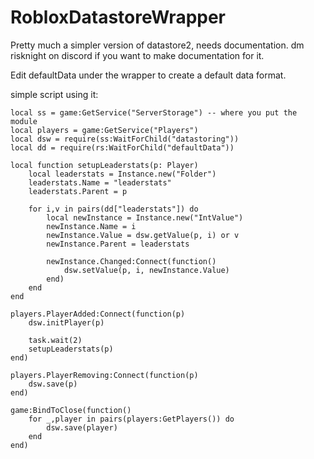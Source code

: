 # RobloxDatastoreWrapper
Pretty much a simpler version of datastore2, needs documentation. dm risknight on discord if you want to make documentation for it.


Edit defaultData under the wrapper to create a default data format.

simple script using it:
```
local ss = game:GetService("ServerStorage") -- where you put the module
local players = game:GetService("Players")
local dsw = require(ss:WaitForChild("datastoring"))
local dd = require(rs:WaitForChild("defaultData"))

local function setupLeaderstats(p: Player)
	local leaderstats = Instance.new("Folder")
	leaderstats.Name = "leaderstats"
	leaderstats.Parent = p

	for i,v in pairs(dd["leaderstats"]) do
		local newInstance = Instance.new("IntValue")
		newInstance.Name = i
		newInstance.Value = dsw.getValue(p, i) or v
		newInstance.Parent = leaderstats

		newInstance.Changed:Connect(function()
			dsw.setValue(p, i, newInstance.Value)
		end)
	end
end

players.PlayerAdded:Connect(function(p)
	dsw.initPlayer(p)
	
	task.wait(2)
	setupLeaderstats(p)
end)

players.PlayerRemoving:Connect(function(p)
	dsw.save(p)
end)

game:BindToClose(function()
	for _,player in pairs(players:GetPlayers()) do
		dsw.save(player)
	end
end)
```
